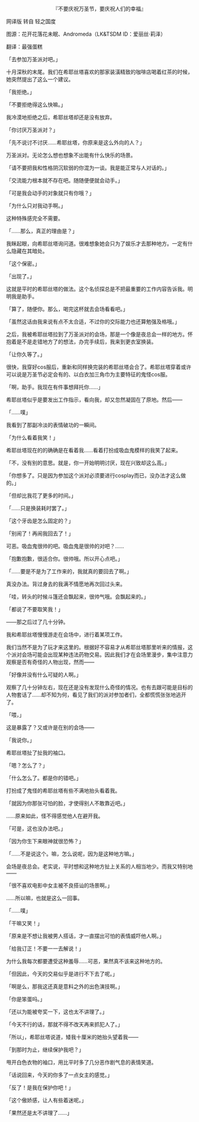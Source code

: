 <p align="center">『不要庆祝万圣节，要庆祝人们的幸福』</p>

网译版 转自 轻之国度

图源：花开花落花未眠、Andromeda（LK&TSDM ID：爱丽丝·莉泽）

翻译：最强蛋糕

「去参加万圣派对吧。」

十月深秋的末尾。我们在希耶丝塔喜欢的那家装潢精致的咖啡店喝着红茶的时候，她突然提出了这么一个建议。

「我拒绝。」

「不要拒绝得这么快嘛。」

我冷漠地拒绝之后，希耶丝塔却还是没有放弃。

「你讨厌万圣派对？」

「先不说讨不讨厌……希耶丝塔，你原来是这么外向的人？」

万圣派对。无论怎么想也想象不出能有什么快乐的场景。

「请不要把我和性格阴沉软弱的你混为一谈。我是能正常与人对话的。」

「交流能力根本就不存在吧。随随便便就会动手。」

「可是我会动手的对象就只有你哦？」

「为什么只对我动手啊。」

这种特殊感完全不需要。

「……那么，真正的理由是？」

我眯起眼，向希耶丝塔询问道。很难想象她会只为了娱乐才去那种地方。一定有什么隐藏在其暗处。

「这个保密。」

「出现了。」

这就是平时的希耶丝塔的做法。这个名侦探总是不把最重要的工作内容告诉我。明明我是助手。

「算了，随便你。那么，喝完这杯就去会场看看吧。」

「虽然这话由我来说有点不太合适，不过你的交际能力也还算勉强及格哦。」

之后，我被希耶丝塔拉到了万圣派对的会场，那是一个像是夜总会一样的地方。怀抱着是不是走错地方了的想法，办完手续后，我来到更衣室换装。

「让你久等了。」

很快，我穿好cos服后，重新和同样换完装的希耶丝塔会合了。希耶丝塔穿着或许可以说是万圣节必定会有的、以白衣加三角巾为主要特征的鬼怪cos服。

「啊，助手。我现在有件事想拜托你……」

希耶丝塔似乎是要发出工作指示，看向我，却又忽然凝固在了原地。然后——

「……噗」

我看到了那副冷淡的表情破功的一瞬间。

「为什么看着我笑！」

希耶丝塔现在的的确确是在看着我……看着打扮成吸血鬼模样的我笑了起来。

「不，没有别的意思。就是，你一开始明明讨厌，现在兴致却这么高。」

「你想多了。只是因为参加这个派对必须要进行cosplay而已，没办法才这么做的。」

「但却比我花了更多的时间。」

「……只是换装耗时罢了。」

「这个牙齿是怎么固定的？」

「别闹了！再闹我回去了！」

可恶。吸血鬼很帅的吧。吸血鬼是很帅的对吧？……

「抱歉抱歉，很适合你。很帅哦。所以开心点吧。」

「……要是不是为了工作来的，我就真的要回去了啊。」

真没办法。背过身去的我满不情愿地再次回过头来。

「哇，转头的时候斗篷还会飘起来，很帅气哦。会飘起来的。」

「都说了不要取笑我！」

——那之后过了几十分钟。

我和希耶丝塔慢慢游走在会场中，进行着某项工作。

我们当然不是为了玩才来这里的。根据好不容易才从希耶丝塔那里听来的情报，这个派对会场可能会出现某种违法药物交易。因此我们才在会场里漫步，集中注意力观察是否有奇怪的人物出现，然而——

「好像并没有什么可疑的人啊。」

观察了几十分钟左右，现在还是没有发现什么奇怪的情况。也有去跟可能是目标的人物套话了……却不知为何，看见了我们的派对参加者们，全都慌慌张张地逃开了。

「喂，」

这是暴露了？又或许是在别的会场——

「我说你。」

希耶丝塔扯了扯我的袖口。

「嗯？怎么了？」

「什么怎么了。都是你的错吧。」

打扮成了鬼怪的希耶丝塔有些不满地抬头看着我。

「就因为你那张可怕的脸，才使得别人不敢靠近吧。」

……原来如此，怪不得感觉他人在避开我。

「可是，这也没办法吧。」

「因为你生下来眼神就很恐怖？」

「……不是说这个。嘛，怎么说呢，因为是这种地方嘛。」

会场是夜总会。老实说，平时想和这种地方扯上关系的人相当地少。而我又特别地——

「很不喜欢电影中女主被不良搭讪的场景啊。」

……所以嘛，也就是这么一回事。

「……噗」

「干嘛又笑！」

「原来是不想让我被男人搭话，才一直摆出可怕的表情威吓他人啊。」

「给我订正！不要一一去解说！」

为什么我每次都要遭受这种羞辱……可恶，果然真不该来这种地方的。

「但因此，今天的交易似乎是进行不下去了呢。」

「啊是么，那我这还真是意料之外的出色演技啊。」

「你是笨蛋吗。」

「还以为能被夸奖一下，这也太不讲理了。」

「今天不行的话，那就不得不改天再来抓犯人了。」

「所以」，希耶丝塔说道，矮我十厘米的她抬头望着我——

「到那时为止，继续保护我吧？」

甩开白色衣物的袖口，用比平时多了几分恶作剧气息的表情笑道。

「话说回来，今天的你多了一点女主的感觉。」

「反了！是我在保护你吧！」

「这个傲娇感，让人有些着迷呢。」

「果然还是太不讲理了……」

